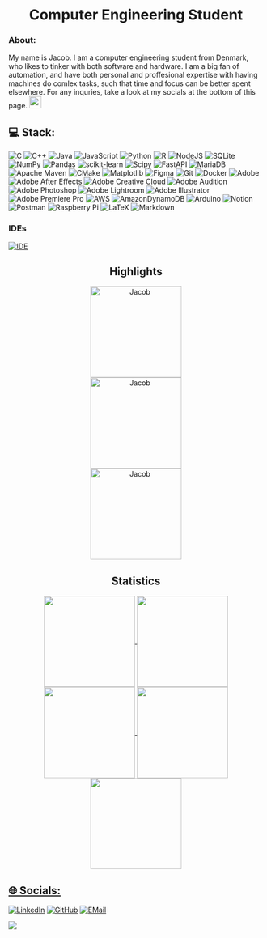 <h1 align="center">Computer Engineering Student</h1>


### About:
My name is Jacob. I am a computer engineering student from Denmark, who likes to tinker with both software and hardware. I am a big fan of automation, and have both personal and proffesional expertise with having machines do comlex tasks, such that time and focus can be better spent elsewhere. For any inquries, take a look at my socials at the bottom of this page. <img src="https://user-images.githubusercontent.com/18350557/176309783-0785949b-9127-417c-8b55-ab5a4333674e.gif" width="24"> 

## 💻 Stack:
![C](https://img.shields.io/badge/c-%2300599C.svg?style=for-the-badge&logo=c&logoColor=white) ![C++](https://img.shields.io/badge/c++-%2300599C.svg?style=for-the-badge&logo=c%2B%2B&logoColor=white) ![Java](https://img.shields.io/badge/java-%23ED8B00.svg?style=for-the-badge&logo=openjdk&logoColor=white) ![JavaScript](https://img.shields.io/badge/javascript-%23323330.svg?style=for-the-badge&logo=javascript&logoColor=%23F7DF1E) ![Python](https://img.shields.io/badge/python-3670A0?style=for-the-badge&logo=python&logoColor=ffdd54) ![R](https://img.shields.io/badge/r-%23276DC3.svg?style=for-the-badge&logo=r&logoColor=white) ![NodeJS](https://img.shields.io/badge/node.js-6DA55F?style=for-the-badge&logo=node.js&logoColor=white) ![SQLite](https://img.shields.io/badge/sqlite-%2307405e.svg?style=for-the-badge&logo=sqlite&logoColor=white) ![NumPy](https://img.shields.io/badge/numpy-%23013243.svg?style=for-the-badge&logo=numpy&logoColor=white) ![Pandas](https://img.shields.io/badge/pandas-%23150458.svg?style=for-the-badge&logo=pandas&logoColor=white) ![scikit-learn](https://img.shields.io/badge/scikit--learn-%23F7931E.svg?style=for-the-badge&logo=scikit-learn&logoColor=white) ![Scipy](https://img.shields.io/badge/SciPy-%230C55A5.svg?style=for-the-badge&logo=scipy&logoColor=%white) ![FastAPI](https://img.shields.io/badge/FastAPI-005571?style=for-the-badge&logo=fastapi) ![MariaDB](https://img.shields.io/badge/MariaDB-003545?style=for-the-badge&logo=mariadb&logoColor=white) ![Apache Maven](https://img.shields.io/badge/Apache%20Maven-C71A36?style=for-the-badge&logo=Apache%20Maven&logoColor=white) ![CMake](https://img.shields.io/badge/CMake-%23008FBA.svg?style=for-the-badge&logo=cmake&logoColor=white) ![Matplotlib](https://img.shields.io/badge/Matplotlib-%23ffffff.svg?style=for-the-badge&logo=Matplotlib&logoColor=black) ![Figma](https://img.shields.io/badge/figma-%23F24E1E.svg?style=for-the-badge&logo=figma&logoColor=white) ![Git](https://img.shields.io/badge/git-%23F05033.svg?style=for-the-badge&logo=git&logoColor=white) ![Docker](https://img.shields.io/badge/docker-%230db7ed.svg?style=for-the-badge&logo=docker&logoColor=white) ![Adobe](https://img.shields.io/badge/adobe-%23FF0000.svg?style=for-the-badge&logo=adobe&logoColor=white) ![Adobe After Effects](https://img.shields.io/badge/Adobe%20After%20Effects-9999FF.svg?style=for-the-badge&logo=Adobe%20After%20Effects&logoColor=white) ![Adobe Creative Cloud](https://img.shields.io/badge/Adobe%20Creative%20Cloud-DA1F26.svg?style=for-the-badge&logo=Adobe%20Creative%20Cloud&logoColor=white) ![Adobe Audition](https://img.shields.io/badge/Adobe%20Audition-9999FF.svg?style=for-the-badge&logo=Adobe%20Audition&logoColor=white) ![Adobe Photoshop](https://img.shields.io/badge/adobe%20photoshop-%2331A8FF.svg?style=for-the-badge&logo=adobe%20photoshop&logoColor=white) ![Adobe Lightroom](https://img.shields.io/badge/Adobe%20Lightroom-31A8FF.svg?style=for-the-badge&logo=Adobe%20Lightroom&logoColor=white) ![Adobe Illustrator](https://img.shields.io/badge/adobe%20illustrator-%23FF9A00.svg?style=for-the-badge&logo=adobe%20illustrator&logoColor=white) ![Adobe Premiere Pro](https://img.shields.io/badge/Adobe%20Premiere%20Pro-9999FF.svg?style=for-the-badge&logo=Adobe%20Premiere%20Pro&logoColor=white) ![AWS](https://img.shields.io/badge/AWS-%23FF9900.svg?style=for-the-badge&logo=amazon-aws&logoColor=white) ![AmazonDynamoDB](https://img.shields.io/badge/Amazon%20DynamoDB-4053D6?style=for-the-badge&logo=Amazon%20DynamoDB&logoColor=white) ![Arduino](https://img.shields.io/badge/-Arduino-00979D?style=for-the-badge&logo=Arduino&logoColor=white) ![Notion](https://img.shields.io/badge/Notion-%23000000.svg?style=for-the-badge&logo=notion&logoColor=white) ![Postman](https://img.shields.io/badge/Postman-FF6C37?style=for-the-badge&logo=postman&logoColor=white) ![Raspberry Pi](https://img.shields.io/badge/-RaspberryPi-C51A4A?style=for-the-badge&logo=Raspberry-Pi) ![LaTeX](https://img.shields.io/badge/latex-%23008080.svg?style=for-the-badge&logo=latex&logoColor=white) ![Markdown](https://img.shields.io/badge/markdown-%23000000.svg?style=for-the-badge&logo=markdown&logoColor=white) 


### IDEs
[![IDE](https://skillicons.dev/icons?i=idea,pycharm,clion,vscode,eclipse)](https://skillicons.dev)


<h2 align="center">Highlights</h2>

<div align="center">
  <img height="180em" src="https://github-readme-stats.vercel.app/api/top-langs/?username=JuiceMessiah&layout=compact&theme=tokyonight" alt="Jacob">
</div>
<div align="center">
  <img height="180em" src="https://github-readme-stats.vercel.app/api?username=JuiceMessiah&show_icons=true&locale=en&theme=tokyonight" alt="Jacob">
</div>
<div align="center">
  <img height="180em" src="https://github-readme-streak-stats.herokuapp.com/?user=JuiceMessiah&theme=blueberry" alt="Jacob">
</div>


<h2 align="center">Statistics</h2>

<div align="center">
<a href="https://github.com/JuiceMessiah">
<img align="center" src="http://github-profile-summary-cards.vercel.app/api/cards/stats?username=JuiceMessiah&theme=tokyonight" height="180em" />
<img align="center" src="http://github-profile-summary-cards.vercel.app/api/cards/most-commit-language?username=JuiceMessiah&theme=tokyonight" height="180em" />
<img align="center" src="http://github-profile-summary-cards.vercel.app/api/cards/repos-per-language?username=JuiceMessiah&theme=tokyonight" height="180em" />
<img align="center" src="http://github-profile-summary-cards.vercel.app/api/cards/productive-time?username=JuiceMessiah&theme=tokyonight" height="180em" />
<img align="center" src="http://github-profile-summary-cards.vercel.app/api/cards/profile-details?username=JuiceMessiah&theme=tokyonight" height="180em" />
</div>

## 🌐 Socials:
[![LinkedIn](https://img.shields.io/badge/LinkedIn-linkedin?style=for-the-badge&logo=linkedin&logoColor=white&labelColor=%23004788&color=blue)](https://www.linkedin.com/in/jacob-aslan-lassen-51912a21b)
[![GitHub](https://img.shields.io/badge/GitHub-gh?style=for-the-badge&logo=github&logoColor=white&labelColor=black&color=grey)](https://github.com/JuiceMessiah) 
[![EMail](https://img.shields.io/badge/EMail-mail?style=for-the-badge&logo=maildotru&logoColor=white&labelColor=%23004788&color=white)](mailto:JALProf@outlook.com)

[![](https://visitcount.itsvg.in/api?id=JuiceMessiah&icon=0&color=1)](https://visitcount.itsvg.in)


